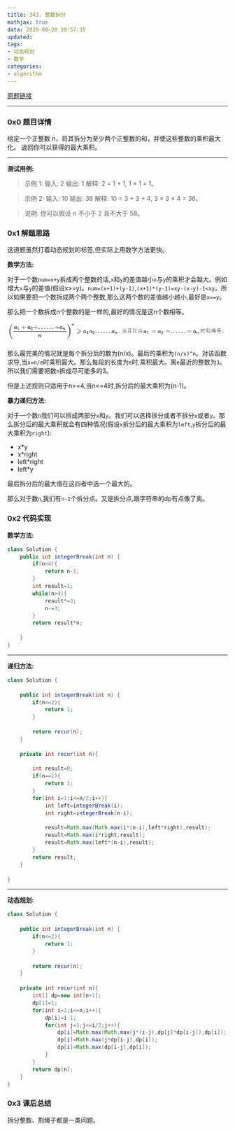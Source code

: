 ```yaml
---
title: 343. 整数拆分
mathjax: true
data: 2020-08-20 20:57:35
updated:
tags:
- 动态规划
- 数学
categories:
- algorithm
---
```


[原题链接](https://leetcode-cn.com/problems/integer-break)

---

### 0x0 题目详情

给定一个正整数 n，将其拆分为至少两个正整数的和，并使这些整数的乘积最大化。 返回你可以获得的最大乘积。

---

**测试用例:**

>示例 1:
输入: 2
输出: 1
解释: 2 = 1 + 1, 1 × 1 = 1。

>示例 2:
输入: 10
输出: 36
解释: 10 = 3 + 3 + 4, 3 × 3 × 4 = 36。

>说明: 你可以假设 n 不小于 2 且不大于 58。

### 0x1 解题思路

这道题虽然打着动态规划的标签,但实际上用数学方法更快。

**数学方法:**

对于一个数`num=x+y`拆成两个整数的话,`x`和`y`的差值越小`x`与`y`的乘积才会越大。例如增大`x`与`y`的差值(假设x>=y)。`num=(x+1)+(y-1)`,`(x+1)*(y-1)=xy-(x-y)-1<xy`。所以如果要把一个数拆成两个两个整数,那么这两个数的差值越小越小,最好是`x==y`。

那么把一个数拆成n个整数的是一样的,最好的情况是这n个数相等。

![](images/343-image.png)

那么最完美的情况就是每个拆分后的数为(n/x)。最后的乘积为`(n/x)^n`。对该函数求导,当`x=n/e`时乘积最大。那么每段的长度为`e`时,乘积最大。离`e`最近的整数为`3`。所以我们需要把数`n`拆成尽可能多的3。

但是上述规则只适用于n>=4,当n<=4时,拆分后的最大乘积为(n-1)。

**暴力递归方法:**

对于一个数`n`我们可以拆成两部分`x`和`y`。我们可以选择拆分或者不拆分`x`或者`y`。那么拆分后的最大乘积就会有四种情况(假设`x`拆分后的最大乘积为`left`,`y`拆分后的最大乘积为`right`):

- x*y
- x*right
- left*right
- left*y

最后拆分后的最大值在这四者中选一个最大的。

那么对于数`n`,我们有`n-1`个拆分点。又是拆分点,跟字符串的dp有点像了奥。

### 0x2 代码实现

**数学方法:**

``` java
class Solution {
    public int integerBreak(int n) {
        if(n<4){
            return n-1;
        }
        int result=1;
        while(n>4){
            result*=3;
            n-=3;
        }
        return result*n;

    }
}

```

---

**递归方法:**

``` java
class Solution {
   
    public int integerBreak(int n) {
        if(n<=2){
            return 1;
        }
        
        return recur(n);
    }

    private int recur(int n){

        int result=0;
        if(n==1){
            return 1;
        }
        for(int i=1;i<=n/2;i++){
            int left=integerBreak(i);
            int right=integerBreak(n-i);
            
            result=Math.max(Math.max(i*(n-i),left*right),result);
            result=Math.max(i*right,result);
            result=Math.max(left*(n-i),result);
        }
        return result;
    }

}

```

---

**动态规划:**

``` java
class Solution {
   
    public int integerBreak(int n) {
        if(n<=2){
            return 1;
        }
        
        return recur(n);
    }

    private int recur(int n){
        int[] dp=new int[n+1];
        dp[1]=1;
        for(int i=2;i<=n;i++){
            dp[i]=i-1;
            for(int j=1;j<=i/2;j++){
                dp[i]=Math.max(Math.max(j*(i-j),dp[j]*dp[i-j]),dp[i]);
                dp[i]=Math.max(j*dp[i-j],dp[i]);
                dp[i]=Math.max(dp[i-j],dp[i]);
            }
        }
        return dp[n];
    }
}

```
### 0x3 课后总结

拆分整数、割绳子都是一类问题。